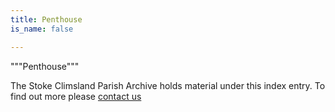 ```yaml
---
title: Penthouse
is_name: false

---
```


"""Penthouse"""


The Stoke Climsland Parish Archive holds material under this index entry. To find out more please [contact us](/contact/)
